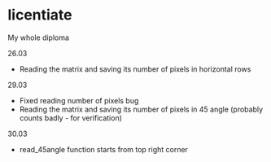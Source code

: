 # licentiate
My whole diploma 

26.03

- Reading the matrix and saving  its number of pixels in horizontal rows

29.03

- Fixed reading number of pixels bug
- Reading the matrix and saving  its number of pixels in 45 angle (probably counts badly - for verification)

30.03

- read_45angle function starts from top right corner
